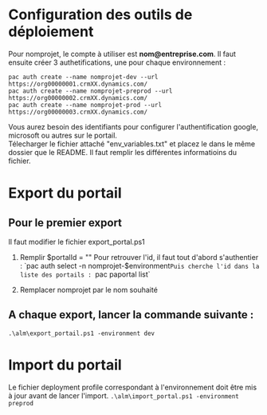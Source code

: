 # Configuration des outils de déploiement

Pour nomprojet, le compte à utiliser est __nom@entreprise.com__.
Il faut ensuite créer 3 authetifications, une pour chaque environnement :

`pac auth create --name nomprojet-dev --url https://org00000001.crmXX.dynamics.com/`  
`pac auth create --name nomprojet-preprod --url https://org00000002.crmXX.dynamics.com/`  
`pac auth create --name nomprojet-prod --url https://org00000003.crmXX.dynamics.com/`  

Vous aurez besoin des identifiants pour configurer l'authentification google, microsoft ou autres sur le portail.  
Télecharger le fichier attaché "env_variables.txt" et placez le dans le même dossier que le README.
Il faut remplir les différentes informatioins du fichier.

# Export du portail
## Pour le premier export
Il faut modifier le fichier export_portal.ps1

1) Remplir $portalId = ""
Pour retrouver l'id, il faut tout d'abord s'authentier :
`pac auth select -n nomprojet-$environment`
Puis cherche l'id dans la liste des portails : 
`pac paportal list`

2) Remplacer nomprojet par le nom souhaité

## A chaque export, lancer la commande suivante : 
`.\alm\export_portail.ps1 -environment dev`

# Import du portail
Le fichier deployment profile correspondant à l'environnement doit être mis à jour avant de lancer l'import.
`.\alm\import_portal.ps1 -environment preprod`
